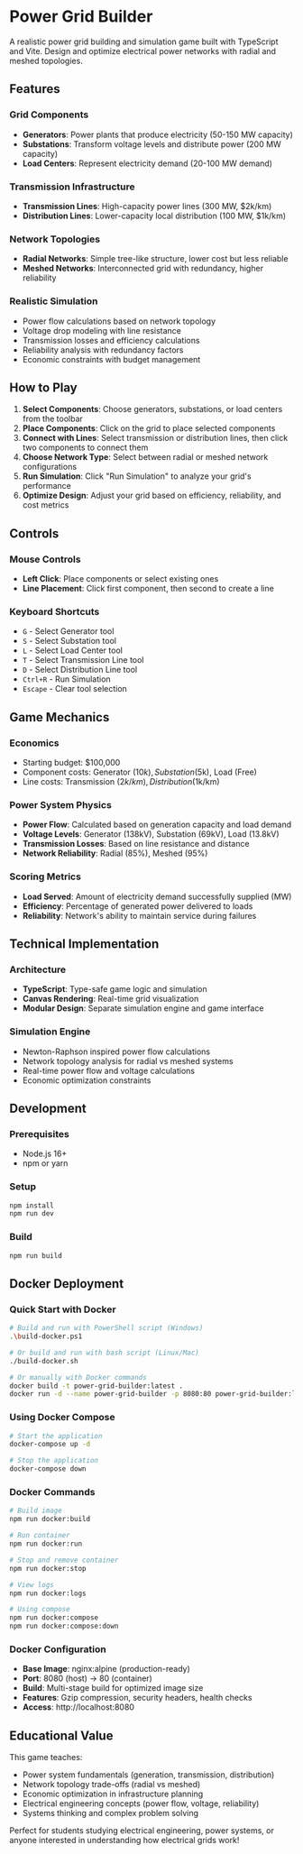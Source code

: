 # Power Grid Builder

A realistic power grid building and simulation game built with TypeScript and Vite. Design and optimize electrical power networks with radial and meshed topologies.

## Features

### Grid Components
- **Generators**: Power plants that produce electricity (50-150 MW capacity)
- **Substations**: Transform voltage levels and distribute power (200 MW capacity)
- **Load Centers**: Represent electricity demand (20-100 MW demand)

### Transmission Infrastructure
- **Transmission Lines**: High-capacity power lines (300 MW, $2k/km)
- **Distribution Lines**: Lower-capacity local distribution (100 MW, $1k/km)

### Network Topologies
- **Radial Networks**: Simple tree-like structure, lower cost but less reliable
- **Meshed Networks**: Interconnected grid with redundancy, higher reliability

### Realistic Simulation
- Power flow calculations based on network topology
- Voltage drop modeling with line resistance
- Transmission losses and efficiency calculations
- Reliability analysis with redundancy factors
- Economic constraints with budget management

## How to Play

1. **Select Components**: Choose generators, substations, or load centers from the toolbar
2. **Place Components**: Click on the grid to place selected components
3. **Connect with Lines**: Select transmission or distribution lines, then click two components to connect them
4. **Choose Network Type**: Select between radial or meshed network configurations
5. **Run Simulation**: Click "Run Simulation" to analyze your grid's performance
6. **Optimize Design**: Adjust your grid based on efficiency, reliability, and cost metrics

## Controls

### Mouse Controls
- **Left Click**: Place components or select existing ones
- **Line Placement**: Click first component, then second to create a line

### Keyboard Shortcuts
- `G` - Select Generator tool
- `S` - Select Substation tool  
- `L` - Select Load Center tool
- `T` - Select Transmission Line tool
- `D` - Select Distribution Line tool
- `Ctrl+R` - Run Simulation
- `Escape` - Clear tool selection

## Game Mechanics

### Economics
- Starting budget: $100,000
- Component costs: Generator ($10k), Substation ($5k), Load (Free)
- Line costs: Transmission ($2k/km), Distribution ($1k/km)

### Power System Physics
- **Power Flow**: Calculated based on generation capacity and load demand
- **Voltage Levels**: Generator (138kV), Substation (69kV), Load (13.8kV)
- **Transmission Losses**: Based on line resistance and distance
- **Network Reliability**: Radial (85%), Meshed (95%)

### Scoring Metrics
- **Load Served**: Amount of electricity demand successfully supplied (MW)
- **Efficiency**: Percentage of generated power delivered to loads
- **Reliability**: Network's ability to maintain service during failures

## Technical Implementation

### Architecture
- **TypeScript**: Type-safe game logic and simulation
- **Canvas Rendering**: Real-time grid visualization
- **Modular Design**: Separate simulation engine and game interface

### Simulation Engine
- Newton-Raphson inspired power flow calculations
- Network topology analysis for radial vs meshed systems
- Real-time power flow and voltage calculations
- Economic optimization constraints

## Development

### Prerequisites
- Node.js 16+
- npm or yarn

### Setup
```bash
npm install
npm run dev
```

### Build
```bash
npm run build
```

## Docker Deployment

### Quick Start with Docker
```bash
# Build and run with PowerShell script (Windows)
.\build-docker.ps1

# Or build and run with bash script (Linux/Mac)
./build-docker.sh

# Or manually with Docker commands
docker build -t power-grid-builder:latest .
docker run -d --name power-grid-builder -p 8080:80 power-grid-builder:latest
```

### Using Docker Compose
```bash
# Start the application
docker-compose up -d

# Stop the application
docker-compose down
```

### Docker Commands
```bash
# Build image
npm run docker:build

# Run container
npm run docker:run

# Stop and remove container
npm run docker:stop

# View logs
npm run docker:logs

# Using compose
npm run docker:compose
npm run docker:compose:down
```

### Docker Configuration
- **Base Image**: nginx:alpine (production-ready)
- **Port**: 8080 (host) → 80 (container)
- **Build**: Multi-stage build for optimized image size
- **Features**: Gzip compression, security headers, health checks
- **Access**: http://localhost:8080

## Educational Value

This game teaches:
- Power system fundamentals (generation, transmission, distribution)
- Network topology trade-offs (radial vs meshed)
- Economic optimization in infrastructure planning
- Electrical engineering concepts (power flow, voltage, reliability)
- Systems thinking and complex problem solving

Perfect for students studying electrical engineering, power systems, or anyone interested in understanding how electrical grids work!

